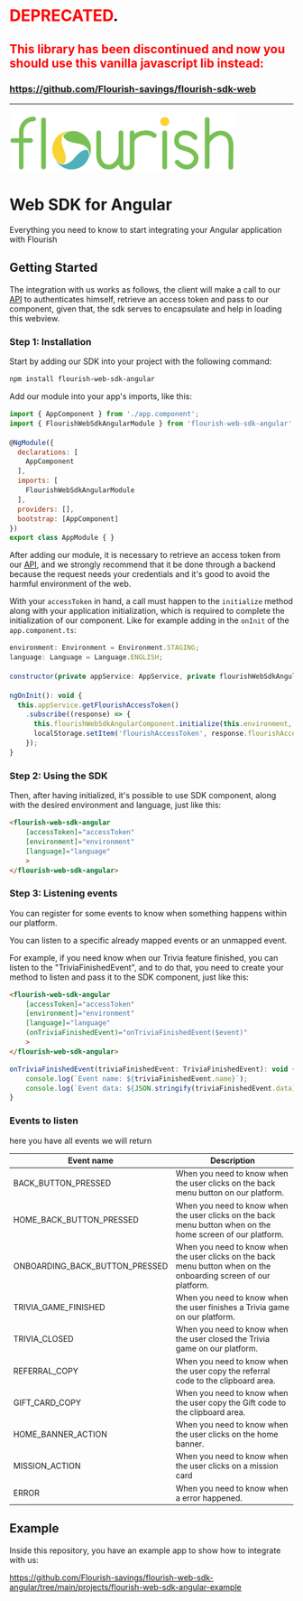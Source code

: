 
# <span style="color:red">DEPRECATED</span>.
## <span style="color:red">This library has been discontinued and now you should use this vanilla javascript lib instead:</span>

### https://github.com/Flourish-savings/flourish-sdk-web
***

[<img width="400" src="https://github.com/Flourish-savings/flourish-web-sdk-angular/blob/main/images/logo_flourish.png?raw=true"/>](https://flourishfi.com)
# Web SDK for Angular

Everything you need to know to start integrating your Angular application with Flourish

## Getting Started
The integration with us works as follows, the client will make a call to our [API](https://docs.flourishfi.com/#intro) to authenticates himself, retrieve an access token and pass to our component, given that, the sdk serves to encapsulate and help in loading this webview.

### Step 1: Installation
Start by adding our SDK into your project with the following command: 

```sh
npm install flourish-web-sdk-angular
```

Add our module into your app's imports, like this:
```javascript
import { AppComponent } from './app.component';
import { FlourishWebSdkAngularModule } from 'flourish-web-sdk-angular'

@NgModule({
  declarations: [
    AppComponent
  ],
  imports: [
    FlourishWebSdkAngularModule
  ],
  providers: [],
  bootstrap: [AppComponent]
})
export class AppModule { }
```

After adding our module, it is necessary to retrieve an access token from our [API](https://docs.flourishfi.com/#intro), and we strongly recommend that it be done through a backend because the request needs your credentials and it's good to avoid the harmful environment of the web.

With your `accessToken` in hand, a call must happen to the `initialize` method along with your application initialization, which is required to complete the initialization of our component. Like for example adding in the `onInit` of the `app.component.ts`:
```javascript
environment: Environment = Environment.STAGING;
language: Language = Language.ENGLISH;

constructor(private appService: AppService, private flourishWebSdkAngularComponent: FlourishWebSdkAngularComponent) {}

ngOnInit(): void {
  this.appService.getFlourishAccessToken()
    .subscribe((response) => {
      this.flourishWebSdkAngularComponent.initialize(this.environment, this.language, response.flourishAccessToken);
      localStorage.setItem('flourishAccessToken', response.flourishAccessToken);
    });
}
```

### Step 2: Using the SDK

Then, after having initialized, it's possible to use SDK component, along with the desired environment and language, just like this:

```html
<flourish-web-sdk-angular
    [accessToken]="accessToken"
    [environment]="environment"
    [language]="language"
    >
</flourish-web-sdk-angular>
```

### Step 3: Listening events

You can register for some events to know when something happens within our platform.

You can listen to a specific already mapped events or an unmapped event.

For example, if you need know when our Trivia feature finished, you can listen to the "TriviaFinishedEvent", and to do that, you need to create your method to listen and pass it to the SDK component, just like this:

```html
<flourish-web-sdk-angular
    [accessToken]="accessToken"
    [environment]="environment"
    [language]="language"
    (onTriviaFinishedEvent)="onTriviaFinishedEvent($event)"
    >
</flourish-web-sdk-angular>
```
```javascript
onTriviaFinishedEvent(triviaFinishedEvent: TriviaFinishedEvent): void {
    console.log(`Event name: ${triviaFinishedEvent.name}`);
    console.log(`Event data: ${JSON.stringify(triviaFinishedEvent.data)}`);
}
```
### Events to listen
here you have all events we will return

| Event name      | Description                                                                         |
|-----------------|-------------------------------------------------------------------------------------|
| BACK_BUTTON_PRESSED | When you need to know when the user clicks on the back menu button on our platform. |
| HOME_BACK_BUTTON_PRESSED | When you need to know when the user clicks on the back menu button when on the home screen of our platform.           |
| ONBOARDING_BACK_BUTTON_PRESSED | When you need to know when the user clicks on the back menu button when on the onboarding screen of our platform.           |
| TRIVIA_GAME_FINISHED  | When you need to know when the user finishes a Trivia game on our platform.         |
| TRIVIA_CLOSED  | When you need to know when the user closed the Trivia game on our platform.         |
| REFERRAL_COPY          | When you need to know when the user copy the referral code to the clipboard area.   |
| GIFT_CARD_COPY  | When you need to know when the user copy the Gift code to the clipboard area.       |
| HOME_BANNER_ACTION      | When you need to know when the user clicks on the home banner.                      |
| MISSION_ACTION     | When you need to know when the user clicks on a mission card                        |
| ERROR      | When you need to know when a error happened.                                        |

## Example
Inside this repository, you have an example app to show how to integrate with us:

https://github.com/Flourish-savings/flourish-web-sdk-angular/tree/main/projects/flourish-web-sdk-angular-example
<br>

